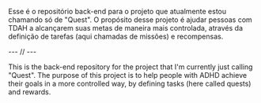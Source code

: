 Esse é o repositório back-end para o projeto que atualmente estou chamando só de "Quest". O propósito desse projeto é ajudar pessoas com TDAH a alcançarem suas metas de maneira mais controlada, através da definição de tarefas (aqui chamadas de missões) e recompensas.

--- // ---

This is the back-end repository for the project that I'm currently just calling "Quest". The purpose of this project is to help people with ADHD achieve their goals in a more controlled way, by defining tasks (here called quests) and rewards.